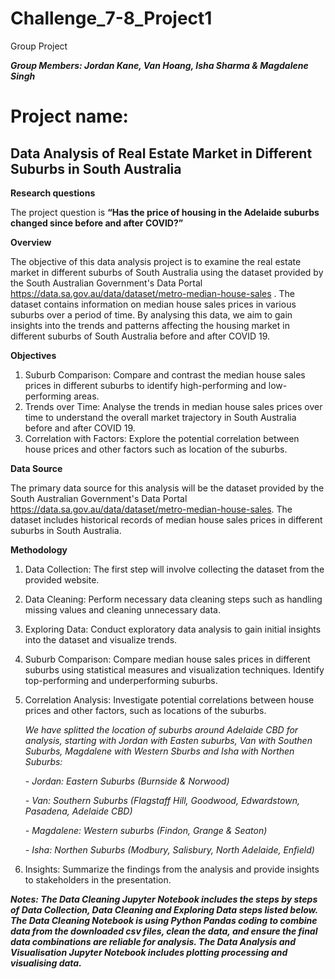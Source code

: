 # Challenge_7-8_Project1
Group Project 

_**Group Members: Jordan Kane, Van Hoang, Isha Sharma & Magdalene Singh**_

# Project name: 
**Data Analysis of Real Estate Market in Different Suburbs in South Australia**
--------------------------------------------------

**Research questions**

The project question is **“Has the price of housing in the Adelaide suburbs changed since before and after COVID?”**

**Overview**

The objective of this data analysis project is to examine the real estate market in different suburbs of South Australia using the dataset provided by the South Australian Government's Data Portal https://data.sa.gov.au/data/dataset/metro-median-house-sales . The dataset contains information on median house sales prices in various suburbs over a period of time. By analysing this data, we aim to gain insights into the trends and patterns affecting the housing market in different suburbs of South Australia before and after COVID 19.

**Objectives**

1.	Suburb Comparison: Compare and contrast the median house sales prices in different suburbs to identify high-performing and low-performing areas.
2.	Trends over Time: Analyse the trends in median house sales prices over time to understand the overall market trajectory in South Australia before and after COVID 19.
3.	Correlation with Factors: Explore the potential correlation between house prices and other factors such as location of the suburbs.

**Data Source**

The primary data source for this analysis will be the dataset provided by the South Australian Government's Data Portal https://data.sa.gov.au/data/dataset/metro-median-house-sales. The dataset includes historical records of median house sales prices in different suburbs in South Australia.

**Methodology**

1.	Data Collection: The first step will involve collecting the dataset from the provided website.
2.	Data Cleaning: Perform necessary data cleaning steps such as handling missing values and cleaning unnecessary data.
3.	Exploring Data: Conduct exploratory data analysis to gain initial insights into the dataset and visualize trends.
4.	Suburb Comparison: Compare median house sales prices in different suburbs using statistical measures and visualization techniques. Identify top-performing and underperforming suburbs.
5.	Correlation Analysis: Investigate potential correlations between house prices and other factors, such as locations of the suburbs.

  	 _We have splitted the location of suburbs around Adelaide CBD for analysis, starting with Jordan with Easten suburbs, Van with Southen Suburbs, Magdalene with Western Sburbs and Isha with Northen Suburbs:_
  	
  	_- Jordan: Eastern Suburbs (Burnside & Norwood)_
  	
  	_- Van: Southern Suburbs (Flagstaff Hill, Goodwood, Edwardstown, Pasadena, Adelaide CBD)_
  	
      _- Magdalene: Western suburbs (Findon, Grange & Seaton)_
  	
     _- Isha: Northen Suburbs (Modbury, Salisbury, North Adelaide, Enfield)_
  	   
7.	Insights: Summarize the findings from the analysis and provide insights to stakeholders in the presentation.
   
_**Notes: The Data Cleaning Jupyter Notebook includes the steps by steps of Data Collection, Data Cleaning and Exploring Data steps listed below. The Data Cleaning Notebook is using Python Pandas coding to combine data from the downloaded csv files, clean the data, and ensure the final data combinations are reliable for analysis. The Data Analysis and Visualisation Jupyter Notebook includes plotting processing and visualising data.**_





